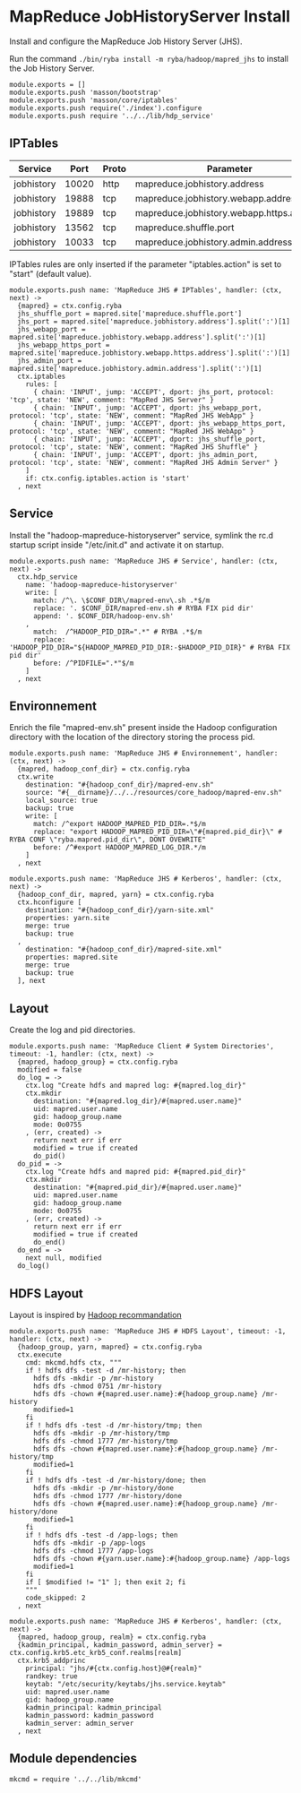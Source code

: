 
# MapReduce JobHistoryServer Install

Install and configure the MapReduce Job History Server (JHS).

Run the command `./bin/ryba install -m ryba/hadoop/mapred_jhs` to install the
Job History Server.

    module.exports = []
    module.exports.push 'masson/bootstrap'
    module.exports.push 'masson/core/iptables'
    module.exports.push require('./index').configure
    module.exports.push require '../../lib/hdp_service'

## IPTables

| Service          | Port  | Proto | Parameter                     |
|------------------|-------|-------|-------------------------------|
| jobhistory | 10020 | http  | mapreduce.jobhistory.address        | x
| jobhistory | 19888 | tcp   | mapreduce.jobhistory.webapp.address | x
| jobhistory | 19889 | tcp   | mapreduce.jobhistory.webapp.https.address | x
| jobhistory | 13562 | tcp   | mapreduce.shuffle.port              | x
| jobhistory | 10033 | tcp   | mapreduce.jobhistory.admin.address  |

IPTables rules are only inserted if the parameter "iptables.action" is set to
"start" (default value).

    module.exports.push name: 'MapReduce JHS # IPTables', handler: (ctx, next) ->
      {mapred} = ctx.config.ryba
      jhs_shuffle_port = mapred.site['mapreduce.shuffle.port']
      jhs_port = mapred.site['mapreduce.jobhistory.address'].split(':')[1]
      jhs_webapp_port = mapred.site['mapreduce.jobhistory.webapp.address'].split(':')[1]
      jhs_webapp_https_port = mapred.site['mapreduce.jobhistory.webapp.https.address'].split(':')[1]
      jhs_admin_port = mapred.site['mapreduce.jobhistory.admin.address'].split(':')[1]
      ctx.iptables
        rules: [
          { chain: 'INPUT', jump: 'ACCEPT', dport: jhs_port, protocol: 'tcp', state: 'NEW', comment: "MapRed JHS Server" }
          { chain: 'INPUT', jump: 'ACCEPT', dport: jhs_webapp_port, protocol: 'tcp', state: 'NEW', comment: "MapRed JHS WebApp" }
          { chain: 'INPUT', jump: 'ACCEPT', dport: jhs_webapp_https_port, protocol: 'tcp', state: 'NEW', comment: "MapRed JHS WebApp" }
          { chain: 'INPUT', jump: 'ACCEPT', dport: jhs_shuffle_port, protocol: 'tcp', state: 'NEW', comment: "MapRed JHS Shuffle" }
          { chain: 'INPUT', jump: 'ACCEPT', dport: jhs_admin_port, protocol: 'tcp', state: 'NEW', comment: "MapRed JHS Admin Server" }
        ]
        if: ctx.config.iptables.action is 'start'
      , next

## Service

Install the "hadoop-mapreduce-historyserver" service, symlink the rc.d startup
script inside "/etc/init.d" and activate it on startup.

    module.exports.push name: 'MapReduce JHS # Service', handler: (ctx, next) ->
      ctx.hdp_service
        name: 'hadoop-mapreduce-historyserver'
        write: [
          match: /^\. \$CONF_DIR\/mapred-env\.sh .*$/m
          replace: '. $CONF_DIR/mapred-env.sh # RYBA FIX pid dir'
          append: '. $CONF_DIR/hadoop-env.sh'
        ,
          match:  /^HADOOP_PID_DIR=".*" # RYBA .*$/m
          replace: 'HADOOP_PID_DIR="${HADOOP_MAPRED_PID_DIR:-$HADOOP_PID_DIR}" # RYBA FIX pid dir'
          before: /^PIDFILE=".*"$/m
        ]
      , next

## Environnement

Enrich the file "mapred-env.sh" present inside the Hadoop configuration
directory with the location of the directory storing the process pid.

    module.exports.push name: 'MapReduce JHS # Environnement', handler: (ctx, next) ->
      {mapred, hadoop_conf_dir} = ctx.config.ryba
      ctx.write
        destination: "#{hadoop_conf_dir}/mapred-env.sh"
        source: "#{__dirname}/../../resources/core_hadoop/mapred-env.sh"
        local_source: true
        backup: true
        write: [
          match: /^export HADOOP_MAPRED_PID_DIR=.*$/m
          replace: "export HADOOP_MAPRED_PID_DIR=\"#{mapred.pid_dir}\" # RYBA CONF \"ryba.mapred.pid_dir\", DONT OVEWRITE"
          before: /^#export HADOOP_MAPRED_LOG_DIR.*/m
        ]
      , next

    module.exports.push name: 'MapReduce JHS # Kerberos', handler: (ctx, next) ->
      {hadoop_conf_dir, mapred, yarn} = ctx.config.ryba
      ctx.hconfigure [
        destination: "#{hadoop_conf_dir}/yarn-site.xml"
        properties: yarn.site
        merge: true
        backup: true
      ,
        destination: "#{hadoop_conf_dir}/mapred-site.xml"
        properties: mapred.site
        merge: true
        backup: true
      ], next

## Layout

Create the log and pid directories.

    module.exports.push name: 'MapReduce Client # System Directories', timeout: -1, handler: (ctx, next) ->
      {mapred, hadoop_group} = ctx.config.ryba
      modified = false
      do_log = ->
        ctx.log "Create hdfs and mapred log: #{mapred.log_dir}"
        ctx.mkdir
          destination: "#{mapred.log_dir}/#{mapred.user.name}"
          uid: mapred.user.name
          gid: hadoop_group.name
          mode: 0o0755
        , (err, created) ->
          return next err if err
          modified = true if created
          do_pid()
      do_pid = ->
        ctx.log "Create hdfs and mapred pid: #{mapred.pid_dir}"
        ctx.mkdir
          destination: "#{mapred.pid_dir}/#{mapred.user.name}"
          uid: mapred.user.name
          gid: hadoop_group.name
          mode: 0o0755
        , (err, created) ->
          return next err if err
          modified = true if created
          do_end()
      do_end = ->
        next null, modified
      do_log()

## HDFS Layout

Layout is inspired by [Hadoop recommandation](http://hadoop.apache.org/docs/r2.1.0-beta/hadoop-project-dist/hadoop-common/ClusterSetup.html)

    module.exports.push name: 'MapReduce JHS # HDFS Layout', timeout: -1, handler: (ctx, next) ->
      {hadoop_group, yarn, mapred} = ctx.config.ryba
      ctx.execute
        cmd: mkcmd.hdfs ctx, """
        if ! hdfs dfs -test -d /mr-history; then
          hdfs dfs -mkdir -p /mr-history
          hdfs dfs -chmod 0751 /mr-history
          hdfs dfs -chown #{mapred.user.name}:#{hadoop_group.name} /mr-history
          modified=1
        fi
        if ! hdfs dfs -test -d /mr-history/tmp; then
          hdfs dfs -mkdir -p /mr-history/tmp
          hdfs dfs -chmod 1777 /mr-history/tmp
          hdfs dfs -chown #{mapred.user.name}:#{hadoop_group.name} /mr-history/tmp
          modified=1
        fi
        if ! hdfs dfs -test -d /mr-history/done; then
          hdfs dfs -mkdir -p /mr-history/done
          hdfs dfs -chmod 1777 /mr-history/done
          hdfs dfs -chown #{mapred.user.name}:#{hadoop_group.name} /mr-history/done
          modified=1
        fi
        if ! hdfs dfs -test -d /app-logs; then
          hdfs dfs -mkdir -p /app-logs
          hdfs dfs -chmod 1777 /app-logs
          hdfs dfs -chown #{yarn.user.name}:#{hadoop_group.name} /app-logs
          modified=1
        fi
        if [ $modified != "1" ]; then exit 2; fi
        """
        code_skipped: 2
      , next

    module.exports.push name: 'MapReduce JHS # Kerberos', handler: (ctx, next) ->
      {mapred, hadoop_group, realm} = ctx.config.ryba
      {kadmin_principal, kadmin_password, admin_server} = ctx.config.krb5.etc_krb5_conf.realms[realm]
      ctx.krb5_addprinc
        principal: "jhs/#{ctx.config.host}@#{realm}"
        randkey: true
        keytab: "/etc/security/keytabs/jhs.service.keytab"
        uid: mapred.user.name
        gid: hadoop_group.name
        kadmin_principal: kadmin_principal
        kadmin_password: kadmin_password
        kadmin_server: admin_server
      , next

## Module dependencies

    mkcmd = require '../../lib/mkcmd'

[keys]: https://github.com/apache/hadoop-common/blob/trunk/hadoop-hdfs-project/hadoop-hdfs/src/main/java/org/apache/hadoop/hdfs/DFSConfigKeys.java
